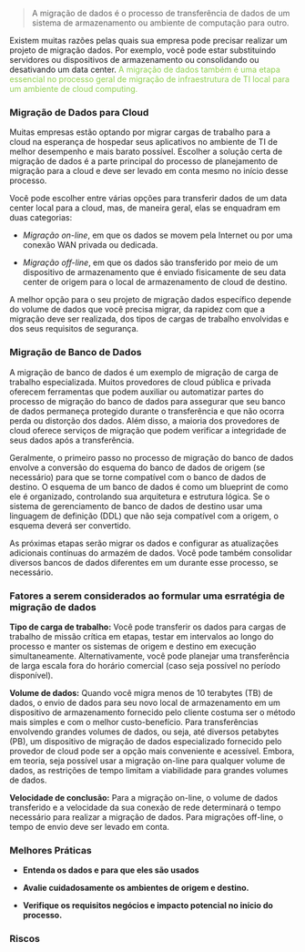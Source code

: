 
> A migração de dados é o processo de transferência de dados de um sistema de armazenamento ou ambiente de computação para outro.

Existem muitas razões pelas quais sua empresa pode precisar realizar um projeto de migração dados. Por exemplo, você pode estar substituindo servidores ou dispositivos de armazenamento ou consolidando ou desativando um data center. <span style="color:#92d050">A migração de dados também é uma etapa essencial no processo geral de migração de infraestrutura de TI local para um ambiente de cloud computing.</span> 

### Migração de Dados para Cloud

Muitas empresas estão optando por migrar cargas de trabalho para a cloud na esperança de hospedar seus aplicativos no ambiente de TI de melhor desempenho e mais barato possível. Escolher a solução certa de migração de dados é a parte principal do processo de planejamento de migração para a cloud e deve ser levado em conta mesmo no início desse processo.

Você pode escolher entre várias opções para transferir dados de um data center local para a cloud, mas, de maneira geral, elas se enquadram em duas categorias:

- _Migração on-line_, em que os dados se movem pela Internet ou por uma conexão WAN privada ou dedicada.  
      
- _Migração off-line_, em que os dados são transferido por meio de um dispositivo de armazenamento que é enviado fisicamente de seu data center de origem para o local de armazenamento de cloud de destino.

A melhor opção para o seu projeto de migração dados específico depende do volume de dados que você precisa migrar, da rapidez com que a migração deve ser realizada, dos tipos de cargas de trabalho envolvidas e dos seus requisitos de segurança.

### Migração de Banco de Dados

A migração de banco de dados é um exemplo de migração de carga de trabalho especializada. Muitos provedores de cloud pública e privada oferecem ferramentas que podem auxiliar ou automatizar partes do processo de migração do banco de dados para assegurar que seu banco de dados permaneça protegido durante o transferência e que não ocorra perda ou distorção dos dados. Além disso, a maioria dos provedores de cloud oferece serviços de migração que podem verificar a integridade de seus dados após a transferência.

Geralmente, o primeiro passo no processo de migração do banco de dados envolve a conversão do esquema do banco de dados de origem (se necessário) para que se torne compatível com o banco de dados de destino. O esquema de um banco de dados é como um blueprint de como ele é organizado, controlando sua arquitetura e estrutura lógica. Se o sistema de gerenciamento de banco de dados de destino usar uma linguagem de definição (DDL) que não seja compatível com a origem, o esquema deverá ser convertido.

As próximas etapas serão migrar os dados e configurar as atualizações adicionais contínuas do armazém de dados. Você pode também consolidar diversos bancos de dados diferentes em um durante esse processo, se necessário.

### Fatores a serem considerados ao formular uma esrratégia de migração de dados

**Tipo de carga de trabalho:** Você pode transferir os dados para cargas de trabalho de missão crítica em etapas, testar em intervalos ao longo do processo e manter os sistemas de origem e destino em execução simultaneamente. Alternativamente, você pode planejar uma transferência de larga escala fora do horário comercial (caso seja possível no período disponível).

**Volume de dados:** Quando você migra menos de 10 terabytes (TB) de dados, o envio de dados para seu novo local de armazenamento em um dispositivo de armazenamento fornecido pelo cliente costuma ser o método mais simples e com o melhor custo-benefício. Para transferências envolvendo grandes volumes de dados, ou seja, até diversos petabytes (PB), um dispositivo de migração de dados especializado fornecido pelo provedor de cloud pode ser a opção mais conveniente e acessível. Embora, em teoria, seja possível usar a migração on-line para qualquer volume de dados, as restrições de tempo limitam a viabilidade para grandes volumes de dados.

**Velocidade de conclusão:** Para a migração on-line, o volume de dados transferido e a velocidade da sua conexão de rede determinará o tempo necessário para realizar a migração de dados. Para migrações off-line, o tempo de envio deve ser levado em conta.

### Melhores Práticas

- **Entenda os dados e para que eles são usados**

- **Avalie cuidadosamente os ambientes de origem e destino.**

- **Verifique os requisitos negócios e impacto potencial no início do processo.**

### Riscos

